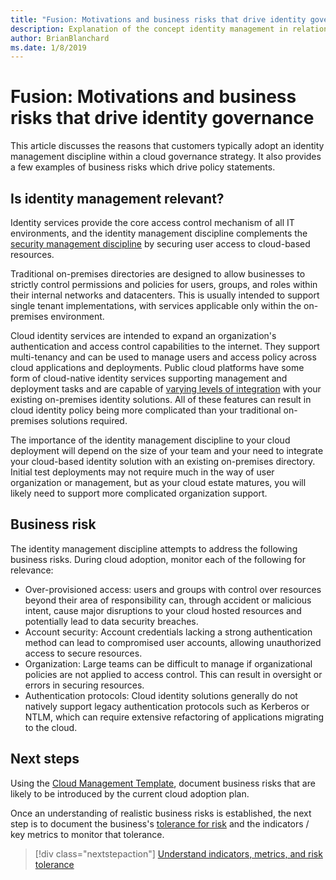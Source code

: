 ```yaml
---
title: "Fusion: Motivations and business risks that drive identity governance"
description: Explanation of the concept identity management in relation to cloud governance
author: BrianBlanchard
ms.date: 1/8/2019
---
```


# Fusion: Motivations and business risks that drive identity governance

This article discusses the reasons that customers typically adopt an identity management discipline within a cloud governance strategy. It also provides a few examples of business risks which drive policy statements.

## Is identity management relevant?

Identity services provide the core access control mechanism of all IT environments, and the identity management discipline complements the [security management discipline](../security-management/overview.md) by securing user access to cloud-based resources.

Traditional on-premises directories are designed to allow businesses to strictly control permissions and policies for users, groups, and roles within their internal networks and datacenters. This is usually intended to support single tenant implementations, with services applicable only within the on-premises environment. 

Cloud identity services are intended to expand an organization's authentication and access control capabilities to the internet. They support multi-tenancy and can be used to manage users and access policy across cloud applications and deployments. Public cloud platforms have some form of cloud-native identity services supporting management and deployment tasks and are capable of [varying levels of integration](../../infrastructure/identity/overview.md) with your existing on-premises identity solutions. All of these features can result in cloud identity policy being more complicated than your traditional on-premises solutions required. 

The importance of the identity management discipline to your cloud deployment will depend on the size of your team and your need to integrate your cloud-based identity solution with an existing on-premises directory. Initial test deployments may not require much in the way of user organization or management, but as your cloud estate matures, you will likely need to support more complicated organization support. 

## Business risk

The identity management discipline attempts to address the following business risks. During cloud adoption, monitor each of the following for relevance:

* Over-provisioned access: users and groups with control over resources beyond their area of responsibility can, through accident or malicious intent, cause major disruptions to your cloud hosted resources and potentially lead to data security breaches.
* Account security: Account credentials lacking a strong authentication method can lead to compromised user accounts, allowing unauthorized access to secure resources.
* Organization: Large teams can be difficult to manage if organizational policies are not applied to access control. This can  result in oversight or errors in securing resources.
* Authentication protocols: Cloud identity solutions generally do not natively support legacy authentication protocols such as Kerberos or NTLM, which can require extensive refactoring of applications migrating to the cloud.

## Next steps

Using the [Cloud Management Template](./template.md), document business risks that are likely to be introduced by the current cloud adoption plan.

Once an understanding of realistic business risks is established, the next step is to document the business's [tolerance for risk](./metrics-tolerance.md) and the indicators / key metrics to monitor that tolerance.

> [!div class="nextstepaction"]
> [Understand indicators, metrics, and risk tolerance](./metrics-tolerance.md)